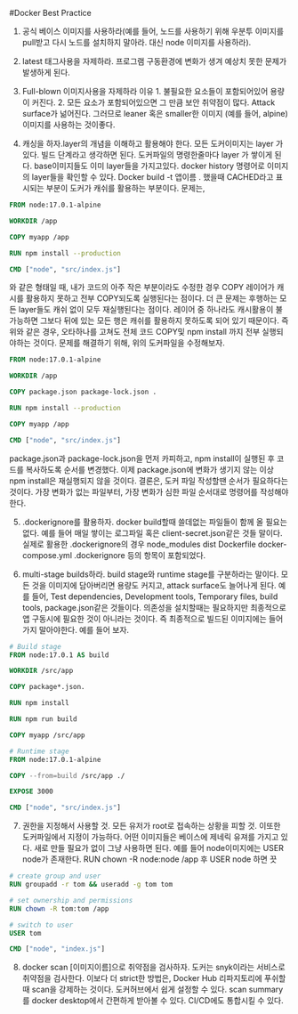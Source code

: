 #Docker Best Practice

1. 공식 베이스 이미지를 사용하라(예를 들어, 노드를 사용하기 위해 우분투 이미지를 pull받고 다시 노드를 설치하지 말아라. 대신 node 이미지를 사용하라).

2. latest 태그사용을 자제하라. 프로그램 구동환경에 변화가 생겨 예상치 못한 문제가 발생하게 된다.  

3. Full-blown 이미지사용을 자제하라 이유 1. 불필요한 요소들이 포함되어있어 용량이 커진다. 2. 모든 요소가 포함되어있으면 그 만큼 보안 취약점이 많다. Attack surface가 넒어진다.  그러므로 leaner 혹은 smaller한 이미지 (예를 들어, alpine)이미지를 사용하는 것이좋다. 
 
4. 캐싱을 하자.layer의 개념을 이해하고 활용해야 한다. 모든 도커이미지는 layer 가 있다. 빌드 단계라고 생각하면 된다. 도커파일의 명령한줄마다 layer 가 쌓이게 된다. base이미지들도 이미 layer들을 가지고있다.
docker history 명령어로 이미지의 layer들을 확인할 수 있다. Docker build -t 앱이름 . 했을때 CACHED라고 표시되는 부분이 도커가 캐쉬를 활용하는 부분이다. 문제는,

```dockerfile
FROM node:17.0.1-alpine

WORKDIR /app

COPY myapp /app

RUN npm install --production

CMD ["node", "src/index.js"]
```
와 같은 형태일 때, 내가 코드의 아주 작은 부분이라도 수정한 경우 COPY 레이어가 캐시를 활용하지 못하고 전부 COPY되도록 실행된다는 점이다. 더 큰 문제는 후행하는 모든 layer들도 캐쉬 없이 모두 재실행된다는 점이다.
레이어 중 하나라도 캐시활용이 불가능하면 그보다 뒤에 있는 모든 행은 캐쉬를 활용하지 못하도록 되어 있기 때문이다. 즉 위와 같은 경우, 오타하나를 고쳐도 전체 코드 COPY및 npm install 까지 전부 실행되야하는 것이다.
문제를 해결하기 위해, 위의 도커파일을 수정해보자.

```dockerfile
FROM node:17.0.1-alpine

WORKDIR /app

COPY package.json package-lock.json .

RUN npm install --production

COPY myapp /app

CMD ["node", "src/index.js"]
```
package.json과 package-lock.json을 먼저 카피하고, npm install이 실행된 후 코드를 복사하도록 순서를 변경했다. 이제 package.json에 변화가 생기지 않는 이상 npm install은 재실행되지 않을 것이다.
결론은, 도커 파일 작성할땐 순서가 필요하다는 것이다. 가장 변화가 없는 파일부터, 가장 변화가 심한 파일 순서대로 명령어를 작성해야한다. 

5. .dockerignore를 활용하자. docker build할때 쓸데없는 파일들이 함께 올 필요는 없다. 예를 들어 매일 쌓이는 로그파일 혹은 client-secret.json같은 것들 말이다.
실제로 활용한 .dockerignore의 경우 
node_modules
dist
Dockerfile
docker-compose.yml
.dockerignore
등의 항목이 포함되었다.

6. multi-stage builds하라. build stage와 runtime stage를 구분하라는 말이다. 모든 것을 이미지에 담아버리면 용량도 커지고, attack surface도 늘어나게 된다. 예를 들어, Test dependencies, Development tools, Temporary files, build tools, package.json같은 것들이다. 의존성을 설치할때는 필요하지만
최종적으로 앱 구동시에 필요한 것이 아니라는 것이다. 즉 최종적으로 빌드된 이미지에는 들어가지 말아야한다. 예를 들어 보자.
```dockerfile
# Build stage
FROM node:17.0.1 AS build

WORKDIR /src/app

COPY package*.json.

RUN npm install

RUN npm run build

COPY myapp /src/app

# Runtime stage
FROM node:17.0.1-alpine

COPY --from=build /src/app ./

EXPOSE 3000

CMD ["node", "src/index.js"]
```
7. 권한을 지정해서 사용할 것. 모든 유저가 root로 접속하는 상황을 피할 것. 이또한 도커파일에서 지정이 가능하다. 어떤 이미지들은 베이스에 제네릭 유져를 가지고 있다. 새로 만들 필요가 없이 그냥 사용하면 된다. 예를 들어 node이미지에는 USER node가 존재한다. RUN chown -R node:node /app 후 USER node 하면 끗
```dockerfile
# create group and user
RUN groupadd -r tom && useradd -g tom tom

# set ownership and permissions
RUN chown -R tom:tom /app

# switch to user
USER tom

CMD ["node", "index.js"]
```

8. docker scan [이미지이름]으로 취약점을 검사하자. 도커는 snyk이라는 서비스로 취약점을 검사한다. 이보다 더 strict한 방법은, Docker Hub 리파지토리에 푸쉬할 때 scan을 강제하는 것이다. 도커허브에서 쉽게 설정할 수 있다. scan summary를 docker desktop에서 간편하게 받아볼 수 있다. CI/CD에도 통합시킬 수 있다.

